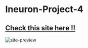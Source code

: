 # Ineuron-Project-4

## [Check this site here !!](https://pankaj-kb.github.io/Ineuron-Project-5/)

![site-preview](./output-gif.gif)
